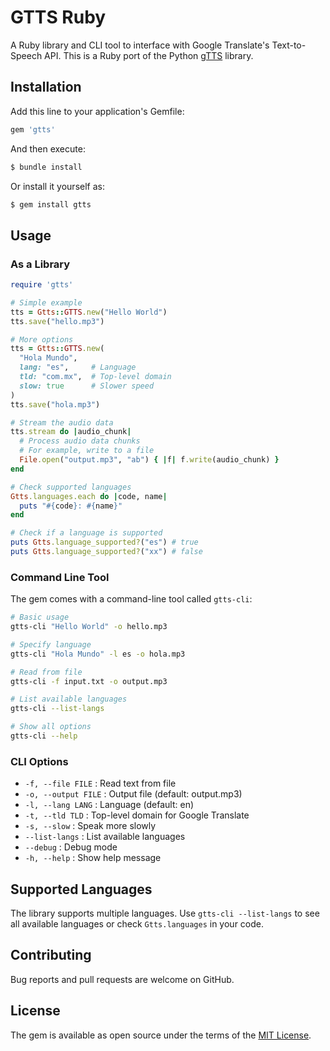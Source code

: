 # GTTS Ruby

A Ruby library and CLI tool to interface with Google Translate's Text-to-Speech API. This is a Ruby port of the Python [gTTS](https://github.com/pndurette/gTTS) library.

## Installation

Add this line to your application's Gemfile:

```ruby
gem 'gtts'
```

And then execute:

```bash
$ bundle install
```

Or install it yourself as:

```bash
$ gem install gtts
```

## Usage

### As a Library

```ruby
require 'gtts'

# Simple example
tts = Gtts::GTTS.new("Hello World")
tts.save("hello.mp3")

# More options
tts = Gtts::GTTS.new(
  "Hola Mundo",
  lang: "es",     # Language
  tld: "com.mx",  # Top-level domain
  slow: true      # Slower speed
)
tts.save("hola.mp3")

# Stream the audio data
tts.stream do |audio_chunk|
  # Process audio data chunks
  # For example, write to a file
  File.open("output.mp3", "ab") { |f| f.write(audio_chunk) }
end

# Check supported languages
Gtts.languages.each do |code, name|
  puts "#{code}: #{name}"
end

# Check if a language is supported
puts Gtts.language_supported?("es") # true
puts Gtts.language_supported?("xx") # false
```

### Command Line Tool

The gem comes with a command-line tool called `gtts-cli`:

```bash
# Basic usage
gtts-cli "Hello World" -o hello.mp3

# Specify language
gtts-cli "Hola Mundo" -l es -o hola.mp3

# Read from file
gtts-cli -f input.txt -o output.mp3

# List available languages
gtts-cli --list-langs

# Show all options
gtts-cli --help
```

### CLI Options

- `-f, --file FILE` : Read text from file
- `-o, --output FILE` : Output file (default: output.mp3)
- `-l, --lang LANG` : Language (default: en)
- `-t, --tld TLD` : Top-level domain for Google Translate
- `-s, --slow` : Speak more slowly
- `--list-langs` : List available languages
- `--debug` : Debug mode
- `-h, --help` : Show help message

## Supported Languages

The library supports multiple languages. Use `gtts-cli --list-langs` to see all available languages or check `Gtts.languages` in your code.

## Contributing

Bug reports and pull requests are welcome on GitHub.

## License

The gem is available as open source under the terms of the [MIT License](https://opensource.org/licenses/MIT).
